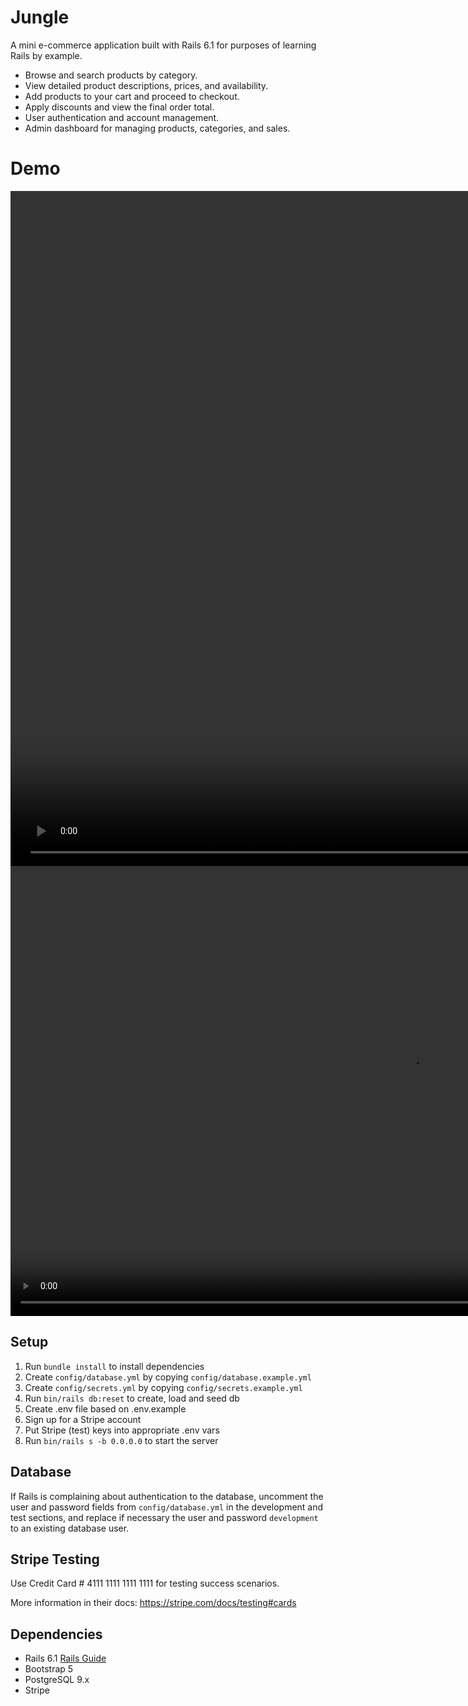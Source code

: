 # Jungle

A mini e-commerce application built with Rails 6.1 for purposes of learning Rails by example.

 * Browse and search products by category.
 * View detailed product descriptions, prices, and availability.
 * Add products to your cart and proceed to checkout.
 * Apply discounts and view the final order total.
 * User authentication and account management.
 * Admin dashboard for managing products, categories, and sales.

# Demo

<video width="1920" height="1080" controls>
  <source src="https://github.com/AlexTamayo/jungle-rails/blob/master/docs/README_assets/videos/video.mp4" type="video/mp4">
  Your browser does not support the video tag.
</video>

<video width="1280" height="720" controls>
  <source src="./docs/README_assets/videos/video.mp4" type="video/mp4">
  Your browser does not support the video tag.
</video>


## Setup

1. Run `bundle install` to install dependencies
2. Create `config/database.yml` by copying `config/database.example.yml`
3. Create `config/secrets.yml` by copying `config/secrets.example.yml`
4. Run `bin/rails db:reset` to create, load and seed db
5. Create .env file based on .env.example
6. Sign up for a Stripe account
7. Put Stripe (test) keys into appropriate .env vars
8. Run `bin/rails s -b 0.0.0.0` to start the server

## Database

If Rails is complaining about authentication to the database, uncomment the user and password fields from `config/database.yml` in the development and test sections, and replace if necessary the user and password `development` to an existing database user.

## Stripe Testing

Use Credit Card # 4111 1111 1111 1111 for testing success scenarios.

More information in their docs: <https://stripe.com/docs/testing#cards>

## Dependencies

- Rails 6.1 [Rails Guide](http://guides.rubyonrails.org/v6.1/)
- Bootstrap 5
- PostgreSQL 9.x
- Stripe


